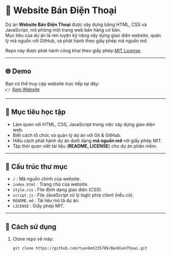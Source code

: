 # 📱 Website Bán Điện Thoại

Dự án **Website Bán Điện Thoại** được xây dựng bằng HTML, CSS và JavaScript, mô phỏng một trang web bán hàng cơ bản.  
Mục tiêu của dự án là rèn luyện kỹ năng xây dựng giao diện website, quản lý mã nguồn với GitHub, và phát hành theo giấy phép mã nguồn mở.

Repo này được phát hành công khai theo giấy phép [MIT License](./LICENSE).

---

## 🌐 Demo
Bạn có thể truy cập website trực tiếp tại đây:  
👉 [Xem Website](https://tuanbmt235789.github.io/BanDienThoai/2)

---

## 🎯 Mục tiêu học tập
- Làm quen với HTML, CSS, JavaScript trong việc xây dựng giao diện web.  
- Biết cách tổ chức và quản lý dự án với Git & GitHub.  
- Hiểu cách phát hành dự án dưới dạng **mã nguồn mở** với giấy phép MIT.  
- Tập thói quen viết tài liệu (**README, LICENSE**) cho dự án phần mềm.  

---

## 📂 Cấu trúc thư mục
- `/` : Mã nguồn chính của website.  
- `index.html` : Trang chủ của website.  
- `style.css` : File định dạng giao diện (CSS).  
- `script.js` : File JavaScript xử lý logic phía client (nếu có).  
- `README.md` : Tài liệu mô tả dự án.  
- `LICENSE` : Giấy phép MIT.  

---

## 🚀 Cách sử dụng
1. Clone repo về máy:
   ```bash
   git clone https://github.com/tuanbmt235789/BanDienThoai.git

